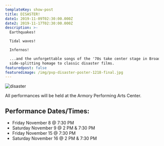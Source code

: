 ```yaml
---
templateKey: show-post
title: DISASTER!
date1: 2019-11-09T02:30:00.000Z
date2: 2019-11-17T02:30:00.000Z
description: >-
  Earthquakes!

  Tidal waves!

  Infernos!

  ...and the unforgettable songs of the '70s take center stage in Broadway’s
  side-splitting homage to classic disaster films.
featuredpost: false
featuredimage: /img/pvp-disaster-poster-1218-final.jpg
---
```

![disaster](/img/PVP-Disaster-poster-1218-final.jpg)

All performances will be held at the Armory Performing Arts Center.

## Performance Dates/Times:

* Friday November 8 @ 7:30 PM
* Saturday November 9 @ 2 PM & 7:30 PM
* Friday November 15 @ 7:30 PM
* Saturday November 16 @ 2 PM & 7:30 PM
